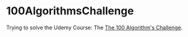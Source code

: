 # 100AlgorithmsChallenge


<p>Trying to solve the Udemy Course: The 
<a href='https://www.udemy.com/course/100-algorithms-challenge'>The 100 Algorithm's Challenge</a>.
